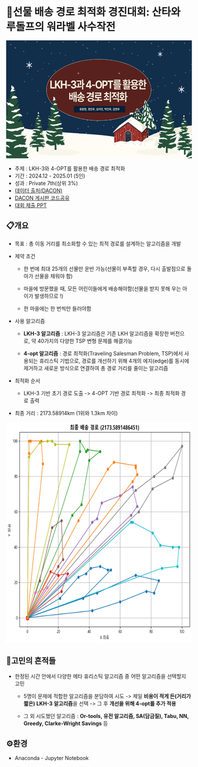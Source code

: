 # 🎅선물 배송 경로 최적화 경진대회: 산타와 루돌프의 워라벨 사수작전

<img src = "https://github.com/maango97/dacon-cvrp-optimization/blob/main/%ED%91%9C%EC%A7%80.png" width="600" height="320"/>

- 주제 : LKH-3와 4-OPT를 활용한 배송 경로 최적화
- 기간 : 2024.12 - 2025.01 (5인)
- 성과 : Private 7th(상위 3%)
- [데이터 출처(DACON)](https://dacon.io/competitions/official/236437/data)
- [DACON 게시판 코드공유](https://dacon.io/competitions/official/236437/codeshare/12186?page=1&dtype=recent)
- [대회 제출 PPT](https://github.com/maango97/dacon-cvrp-optimization/blob/main/DACON_%EC%A0%9C%EC%B6%9CPPT.pdf)


## 📋개요

- 목표 : 총 이동 거리를 최소화할 수 있는 최적 경로를 설계하는 알고리즘을 개발
  
- 제약 조건
  
  - 한 번에 최대 25개의 선물만 운반 가능(선물이 부족할 경우, 다시 출발점으로 돌아가 선물을 채워야 함)
  
  - 마을에 방문했을 때, 모든 어린이들에게 배송해야함(선물을 받지 못해 우는 아이가 발생하므로 !)
  
  - 한 마을에는 한 번씩만 들러야함
  
- 사용 알고리즘   

  - **LKH-3 알고리즘** : LKH-3 알고리즘은 기존 LKH 알고리즘을 확장한 버전으로, 약 40가지의 다양한 TSP 변형 문제를 해결가능
 
  - **4-opt 알고리즘** : 경로 최적화(Traveling Salesman Problem, TSP)에서 사용되는 휴리스틱 기법으로, 경로를 개선하기 위해 4개의 에지(edge)를 동시에 제거하고 새로운 방식으로 연결하여 총 경로 거리를 줄이는 알고리즘
  
- 최적화 순서

  - LKH-3 기반 초기 경로 도출 -> 4-OPT 기반 경로 최적화 -> 최종 최적화 경로 출력 
  
- 최종 거리 : 2173.58914km (1위와 1.3km 차이)
<img src="https://github.com/maango97/dacon-cvrp-optimization/blob/main/%EC%B5%9C%EC%A2%85%EA%B2%BD%EB%A1%9C_%EC%8B%9C%EA%B0%81%ED%99%94.png" width="600" height="600"/>


## 🧐고민의 흔적들

- 한정된 시간 안에서 다양한 메타 휴리스틱 알고리즘 중 어떤 알고리즘을 선택할지 고민
 
  - 5명이 문제에 적합한 알고리즘을 분담하여 시도 -> 제일 **비용이 적게 든(거리가 짧은) LKH-3 알고리즘**을 선택 -> 그 후 **개선을 위해 4-opt를 추가 적용**
    
  - 그 외 시도했던 알고리즘 : **Or-tools, 유전 알고리즘, SA(담금질), Tabu, NN, Greedy, Clarke-Wright Savings** 등


## ⚙환경

- Anaconda - Jupyter Notebook
